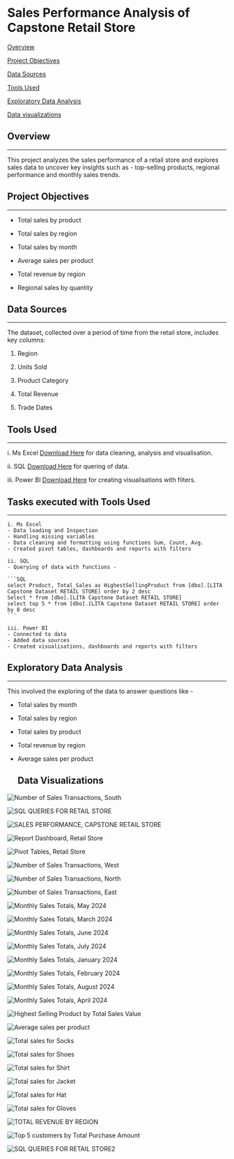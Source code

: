 # Sales Performance Analysis of Capstone Retail Store

[Overview](#overview)

[Project Objectives](#project-objectives)

[Data Sources](#data-sources)

[Tools Used](#tools-used)

[Exploratory Data Analysis](#exploratory-data-analysis)

[Data visualizations](#data-visualizations)


## Overview
---
This project analyzes the sales performance of a retail store and explores sales data to uncover key insights such as -
top-selling products, regional performance and monthly sales trends.


## Project Objectives
---

- Total sales by product
  
- Total sales by region

- Total sales by month

- Average sales per product

- Total revenue by region

- Regional sales by quantity


## Data Sources
---
The dataset, collected over a period of time from the retail store, includes key columns:

1. Region

2. Units Sold

3. Product Category

4. Total Revenue

5. Trade Dates


## Tools Used
---

i. Ms Excel [Download Here](https://www.microsoft.com/en-us/microsoft-365/excel) for data cleaning, analysis and visualisation.

ii. SQL [Download Here](https://www.microsoft.com/en-us/sql-server/sql-server-downloads) for quering of data.

iii. Power BI [Download Here](https://www.microsoft.com/en-us/power-platform/products/power-bi/downloads) for creating visualisations with filters.


## Tasks executed with Tools Used
---

    i. Ms Excel
    - Data loading and Inspection
    - Handling missing variables
    - Data cleaning and formatting using functions Sum, Count, Avg.
    - Created pivot tables, dashboards and reports with filters

    ii. SQL
    - Querying of data with functions -
    
    ```SQL
    select Product, Total_Sales as HighestSellingProduct from [dbo].[LITA Capstone Dataset RETAIL STORE] order by 2 desc
    Select * from [dbo].[LITA Capstone Dataset RETAIL STORE]
    select top 5 * from [dbo].[LITA Capstone Dataset RETAIL STORE] order by 8 desc
    ```

    iii. Power BI
    - Connected to data
    - Added data sources
    - Created visualisations, dashboards and reports with filters


  ## Exploratory Data Analysis
  ---

This involved the exploring of the data to answer questions like -
- Total sales by month
- Total sales by region
- Total sales by product
- Total revenue by region
- Average sales per product

  
  ## Data Visualizations

![Number of Sales Transactions, South](https://github.com/user-attachments/assets/c46f47cc-056d-446c-bd9b-b87057d1b06f)

![SQL QUERIES FOR RETAIL STORE](https://github.com/user-attachments/assets/225f8869-080e-4db8-86ab-14d57ee77496)

![SALES PERFORMANCE, CAPSTONE RETAIL STORE](https://github.com/user-attachments/assets/396e0116-4407-4ae4-a064-3d2e2266240a)

![Report Dashboard, Retail Store](https://github.com/user-attachments/assets/6c32847f-71ef-4512-b3c2-df5c5b15bfb2)

![Pivot Tables, Retail Store](https://github.com/user-attachments/assets/8f1bab18-c9eb-43ea-91cc-44e384c0f8eb)

![Number of Sales Transactions, West](https://github.com/user-attachments/assets/922edf9a-bf8c-46d0-ab64-c71b333b860a)

![Number of Sales Transactions, North](https://github.com/user-attachments/assets/f50226cb-91cd-409e-9a18-53e461c5345a)

![Number of Sales Transactions, East](https://github.com/user-attachments/assets/74262383-0e77-48b9-803d-a3265532e3bc)

![Monthly Sales Totals, May 2024](https://github.com/user-attachments/assets/752fbe31-1926-47f0-bf65-06c998f8d4bf)

![Monthly Sales Totals, March 2024](https://github.com/user-attachments/assets/d05278fa-9073-4483-b5a9-2564536b9da7)

![Monthly Sales Totals, June 2024](https://github.com/user-attachments/assets/67e4b5e0-4e7f-47a6-81fe-524ca1fb6b54)

![Monthly Sales Totals, July 2024](https://github.com/user-attachments/assets/9d4a3b8b-eb5d-4d5d-883a-132b5dbf1637)

![Monthly Sales Totals, January 2024](https://github.com/user-attachments/assets/8d29c9cb-aacf-431c-9d87-79e30177df5e)

![Monthly Sales Totals, February 2024](https://github.com/user-attachments/assets/96fe85a2-ddf3-4c9b-8892-7e18c8f9ad3e)

![Monthly Sales Totals, August 2024](https://github.com/user-attachments/assets/7e0f6d83-fa7d-451e-9a7d-1c22f4a53393)

![Monthly Sales Totals, April 2024](https://github.com/user-attachments/assets/3ff23ce5-0f03-404f-a266-128462e4368a)

![Highest Selling Product by Total Sales Value](https://github.com/user-attachments/assets/18d3d317-be7d-4dd9-860a-5a1dced1e71e)

![Average sales per product](https://github.com/user-attachments/assets/2b5ac2c0-f536-48fa-81c7-512e2936ffa4)

![Total sales for Socks](https://github.com/user-attachments/assets/f706955e-e1c8-4eb3-ae5b-d5598ab2de4d)

![Total sales for Shoes](https://github.com/user-attachments/assets/fc8c37b0-d46c-4c46-b5a4-4af4f903374e)

![Total sales for Shirt](https://github.com/user-attachments/assets/72959cc7-6a46-4b9f-83cf-9f4fd4ce5ac7)

![Total sales for Jacket](https://github.com/user-attachments/assets/d933d358-c463-49a2-8c34-08b10ca2b22f)

![Total sales for Hat](https://github.com/user-attachments/assets/64b808b1-db6e-4512-b8d4-9e9c1b10b836)

![Total sales for Gloves](https://github.com/user-attachments/assets/bd88f161-2edb-402f-8f11-784bfb6dfe9d)

![TOTAL REVENUE BY REGION](https://github.com/user-attachments/assets/e44abbdb-d058-4728-aa9f-b2ca289edb20)

![Top 5 customers by Total Purchase Amount](https://github.com/user-attachments/assets/8afc4b74-8a21-4e75-be0c-b27e132751e5)

![SQL QUERIES FOR RETAIL STORE2](https://github.com/user-attachments/assets/26036984-af60-4bd7-a2e8-edc6aae5333a)










  

  



    
